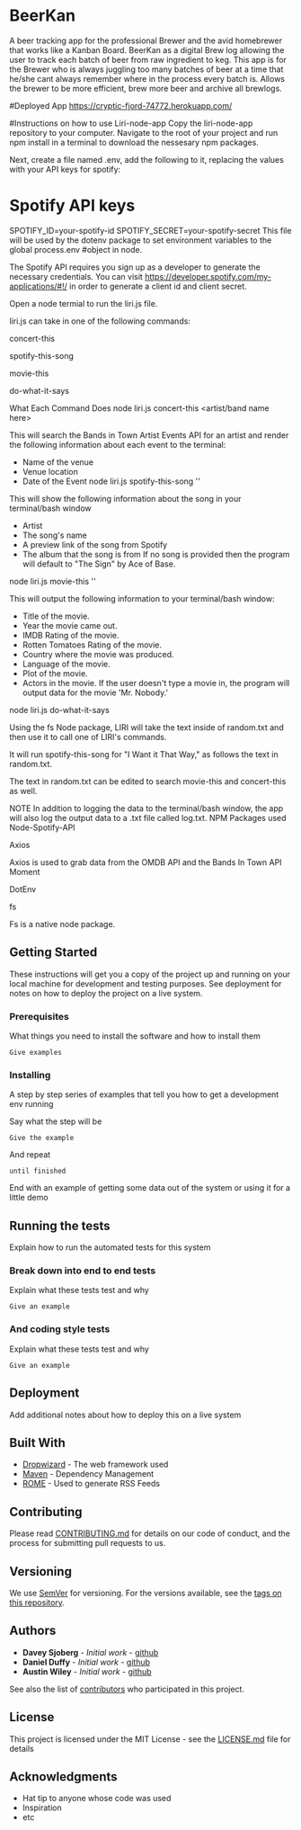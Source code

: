 # BeerKan

A beer tracking app for the professional Brewer and the avid homebrewer that works like a Kanban Board.  BeerKan as a digital Brew log allowing the user to track each batch of beer from raw ingredient to keg. This app is for the Brewer who is always juggling too many batches of beer at a time that he/she cant always remember where in the process every batch is.  Allows the brewer to be more efficient, brew more beer and archive all brewlogs.

#Deployed App
https://cryptic-fjord-74772.herokuapp.com/

#Instructions on how to use Liri-node-app
Copy the liri-node-app repository to your computer. Navigate to the root of your project and run npm install in a terminal to download the nessesary npm packages.

Next, create a file named .env, add the following to it, replacing the values with your API keys for spotify:

# Spotify API keys
SPOTIFY_ID=your-spotify-id
SPOTIFY_SECRET=your-spotify-secret
This file will be used by the dotenv package to set environment variables to the global process.env #object in node.

The Spotify API requires you sign up as a developer to generate the necessary credentials. You can visit https://developer.spotify.com/my-applications/#!/ in order to generate a client id and client secret.

Open a node termial to run the liri.js file.

liri.js can take in one of the following commands:

concert-this

spotify-this-song

movie-this

do-what-it-says

What Each Command Does
node liri.js concert-this <artist/band name here>

This will search the Bands in Town Artist Events API for an artist and render the following information about each event to the terminal:

 * Name of the venue
 * Venue location
 * Date of the Event
node liri.js spotify-this-song '<song name here>'

This will show the following information about the song in your terminal/bash window

 * Artist
 * The song's name
 * A preview link of the song from Spotify
 * The album that the song is from
If no song is provided then the program will default to "The Sign" by Ace of Base.

node liri.js movie-this '<movie name here>'

This will output the following information to your terminal/bash window:

  * Title of the movie.
  * Year the movie came out.
  * IMDB Rating of the movie.
  * Rotten Tomatoes Rating of the movie.
  * Country where the movie was produced.
  * Language of the movie.
  * Plot of the movie.
  * Actors in the movie.
If the user doesn't type a movie in, the program will output data for the movie 'Mr. Nobody.'

node liri.js do-what-it-says

Using the fs Node package, LIRI will take the text inside of random.txt and then use it to call one of LIRI's commands.

It will run spotify-this-song for "I Want it That Way," as follows the text in random.txt.

The text in random.txt can be edited to search movie-this and concert-this as well.

NOTE
In addition to logging the data to the terminal/bash window, the app will also log the output data to a .txt file called log.txt.
NPM Packages used
Node-Spotify-API

Axios

Axios is used to grab data from the OMDB API and the Bands In Town API
Moment

DotEnv

fs

Fs is a native node package.

## Getting Started

These instructions will get you a copy of the project up and running on your local machine for development and testing purposes. See deployment for notes on how to deploy the project on a live system.

### Prerequisites

What things you need to install the software and how to install them

```
Give examples
```

### Installing

A step by step series of examples that tell you how to get a development env running

Say what the step will be

```
Give the example
```

And repeat

```
until finished
```

End with an example of getting some data out of the system or using it for a little demo

## Running the tests

Explain how to run the automated tests for this system

### Break down into end to end tests

Explain what these tests test and why

```
Give an example
```

### And coding style tests

Explain what these tests test and why

```
Give an example
```

## Deployment

Add additional notes about how to deploy this on a live system

## Built With

* [Dropwizard](http://www.dropwizard.io/1.0.2/docs/) - The web framework used
* [Maven](https://maven.apache.org/) - Dependency Management
* [ROME](https://rometools.github.io/rome/) - Used to generate RSS Feeds

## Contributing

Please read [CONTRIBUTING.md](https://gist.github.com/PurpleBooth/b24679402957c63ec426) for details on our code of conduct, and the process for submitting pull requests to us.

## Versioning

We use [SemVer](http://semver.org/) for versioning. For the versions available, see the [tags on this repository](https://github.com/your/project/tags). 

## Authors

* **Davey Sjoberg** - *Initial work* - [github](https://github.com/daveysjobey)
* **Daniel Duffy** - *Initial work* - [github](https://github.com/dpd1208)
* **Austin Wiley** - *Initial work* - [github](https://gist.github.com/AustinWiley)

See also the list of [contributors](https://github.com/your/project/contributors) who participated in this project.

## License

This project is licensed under the MIT License - see the [LICENSE.md](LICENSE.md) file for details

## Acknowledgments

* Hat tip to anyone whose code was used
* Inspiration
* etc
